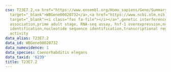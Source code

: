 ```yaml
---
csv: T23E7.2,<a href="https://www.ensembl.org/Homo_sapiens/Gene/Summary?db=core;g=WBGene00020732"
  target="_blank">WBGene00020732</a>,<a href="https://www.ncbi.nlm.nih.gov/pubmed/30894454"
  target="_blank"><i class="fas fa-file"></i></a>",genetic interference,functional
  association,prime adult stage, RNA-seq assay, hsf-1 overexpression,nucleotide sequence
  identification,nucleotide sequence identification,transcriptional regulation,up-regulates
  activity
data_alias: T23E7.2
data_id: WBGene00020732
data_numevidence: 1
data_species: Caenorhabditis elegans
data_taxid: '6239'
title: T23E7.2
---
```

